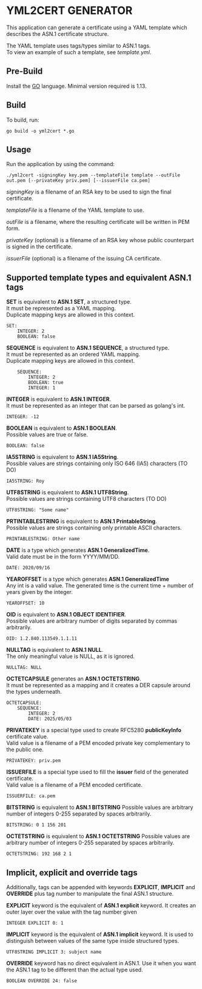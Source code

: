 # YML2CERT GENERATOR

This application can generate a certificate using a YAML template which describes the ASN.1 certificate structure.

The YAML template uses tags/types similar to ASN.1 tags. \
To view an example of such a template, see *template.yml*.

## Pre-Build

Install the [GO](https://golang.org/doc/install) language. Minimal version required is 1.13.

## Build

To build, run:

    go build -o yml2cert *.go

## Usage

Run the application by using the command:

    ./yml2cert -signingKey key.pem --templateFile template --outFile out.pem [--privateKey priv.pem] [--issuerFile ca.pem]

*signingKey* is a filename of an RSA key to be used to sign the final certificate.

*templateFile* is a filename of the YAML template to use.

*outFile* is a filename, where the resulting certificate will be written in PEM form.

*privateKey* (optional) is a filename of an RSA key whose public counterpart is signed in the certificate.

*issuerFile* (optional) is a filename of the issuing CA certificate.

## Supported template types and equivalent ASN.1 tags

**SET** is equivalent to **ASN.1 SET**, a structured type. \
It must be represented as a YAML mapping. \
Duplicate mapping keys are allowed in this context.
    
    SET:
        INTEGER: 2
        BOOLEAN: false

**SEQUENCE** is equivalent to **ASN.1 SEQUENCE**, a structured type. \
It must be represented as an ordered YAML mapping. \
Duplicate mapping keys are allowed in this context. 

        SEQUENCE:
            INTEGER: 2
            BOOLEAN: true
            INTEGER: 1
            
**INTEGER** is equivalent to **ASN.1 INTEGER**. \
It must be represented as an integer that can be parsed as golang's int.

    INTEGER: -12
    
**BOOLEAN** is equivalent to **ASN.1 BOOLEAN**. \
Possible values are true or false.

    BOOLEAN: false

**IA5STRING** is equivalent to **ASN.1 IA5String**. \
Possible values are strings containing only ISO 646 (IA5) characters (TO DO)

    IA5STRING: Roy
    
**UTF8STRING** is equivalent to **ASN.1 UTF8String**. \
Possible values are strings containing UTF8 characters (TO DO)

    UTF8STRING: "Some name"
    
**PRTINTABLESTRING** is equivalent to **ASN.1 PrintableString**. \
Possible values are strings containing only printable ASCII characters.

    PRINTABLESTRING: Other name

**DATE** is a type which generates **ASN.1 GeneralizedTime**. \
Valid date must be in the form YYYY/MM/DD.

    DATE: 2020/09/16

**YEAROFFSET** is a type which generates **ASN.1 GeneralizedTime** \
Any int is a valid value. The generated time is the current time + number of years given by the integer.

    YEAROFFSET: 10
    
**OID** is equivalent to **ASN.1 OBJECT IDENTIFIER**. \
Possible values are arbitrary number of digits separated by commas arbitrarily.

    OID: 1.2.840.113549.1.1.11 
    
**NULLTAG** is equivalent to **ASN.1 NULL**. \
The only meaningful value is NULL, as it is ignored.

    NULLTAG: NULL
    
**OCTETCAPSULE** generates an **ASN.1 OCTETSTRING**. \
It must be represented as a mapping and it creates a DER capsule around the types underneath. 

    OCTETCAPSULE:
        SEQUENCE:
            INTEGER: 2
            DATE: 2025/05/03
            
**PRIVATEKEY** is a special type used to create RFC5280 **publicKeyInfo** certificate value. \
Valid value is a filename of a PEM encoded private key complementary to the public one.

    PRIVATEKEY: priv.pem
    
**ISSUERFILE** is a special type used to fill the **issuer** field of the generated certificate. \
Valid value is a filename of a PEM encoded certificate.

    ISSUERFILE: ca.pem
    
**BITSTRING** is equivalent to **ASN.1 BITSTRING**
Possible values are arbitrary number of integers 0-255 separated by spaces arbitrarily.

    BITSTRING: 0 1 156 201
    
**OCTETSTRING** is equivalent to **ASN.1 OCTETSTRING**
Possible values are arbitrary number of integers 0-255 separated by spaces arbitrarily.
    
    OCTETSTRING: 192 168 2 1

## Implicit, explicit and override tags

Additionally, tags can be appended with keywords **EXPLICIT**, **IMPLICIT** and **OVERRIDE** plus tag number to manipulate the final ASN.1 structure.

**EXPLICIT** keyword is the equivalent of **ASN.1 explicit** keyword.
It creates an outer layer over the value with the tag number given

    INTEGER EXPLICIT 0: 1
    
**IMPLICIT** keyword is the equivalent of **ASN.1 implicit** keyword.
It is used to distinguish between values of the same type inside structured types.

    UTF8STRING IMPLICIT 3: subject name  
    
**OVERRIDE** keyword has no direct equivalent in ASN.1. Use it when you want the ASN.1 tag to be different than the actual type used.

    BOOLEAN OVERRIDE 24: false